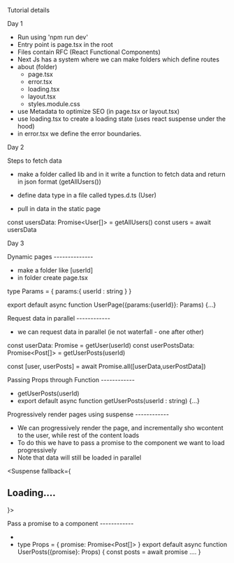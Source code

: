 Tutorial details

Day 1

- Run using 'npm run dev'
- Entry point is page.tsx in the root
- Files contain RFC (React Functional Components)
- Next Js has a system where we can make folders which define routes
- about (folder)
  - page.tsx
  - error.tsx
  - loading.tsx
  - layout.tsx
  - styles.module.css
- use Metadata to optimize SEO (in page.tsx or layout.tsx)
- use loading.tsx to create a loading state (uses react suspense under the hood)
- in error.tsx we define the error boundaries.

Day 2

Steps to fetch data

- make a folder called lib and in it write a function to fetch data and return in json format (getAllUsers())

- define data type in a file called types.d.ts (User)

- pull in data in the static page

const usersData: Promise<User[]> = getAllUsers()
const users = await usersData

Day 3

Dynamic pages --------------

- make a folder like [userId]
- in folder create page.tsx

type Params = {
params:{
userId : string
}
}

export default async function UserPage({params:{userId}}: Params) {...}

Request data in parallel ------------

- we can request data in parallel (ie not waterfall - one after other)

const userData: Promise<User> = getUser(userId)
const userPostsData: Promise<Post[]> = getUserPosts(userId)

const [user, userPosts] = await Promise.all([userData,userPostData])

Passing Props through Function ------------

- getUserPosts(userId)
- export default async function getUserPosts(userId : string) {...}

Progressively render pages using suspense ------------

- We can progressively render the page, and incrementally sho wcontent to the user, while rest of the content loads
- To do this we have to pass a promise to the component we want to load progressively
- Note that data will still be loaded in parallel

<Suspense fallback={<h2>Loading....</h2>}>
<UserPosts promise = {userPostsData}/>
</Suspense>

Pass a promise to a component ------------

- <UserPosts promise = {userPostsData}/>
- type Props = {
  promise: Promise<Post[]>
  }
  export default async function UserPosts({promise}: Props) {
  const posts = await promise
  ....
  }
